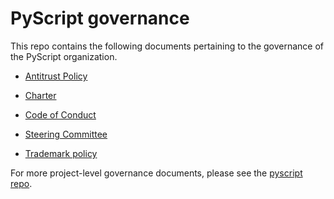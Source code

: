 # PyScript governance

This repo contains the following documents pertaining to the governance of the PyScript organization.

- [Antitrust Policy](./ANTITRUST.md)

- [Charter](./CHARTER.md)

- [Code of Conduct](./CODE-OF-CONDUCT.md)

- [Steering Committee](./STEERING-COMMITTEE.md)

- [Trademark policy](./TRADEMARKS.md)

For more project-level governance documents, please see the [pyscript repo](https://github.com/pyscript/pyscript).
